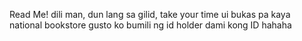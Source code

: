 Read Me!
dili man, dun lang sa gilid, take your time ui
bukas pa kaya national bookstore gusto ko bumili ng id holder dami kong ID hahaha
